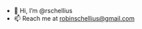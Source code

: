 - 👋 Hi, I’m @rschellius
- 📫 Reach me at robinschellius@gmail.com

<!---
rschellius/rschellius is a ✨ special ✨ repository because its `README.md` (this file) appears on your GitHub profile.
You can click the Preview link to take a look at your changes.
--->
